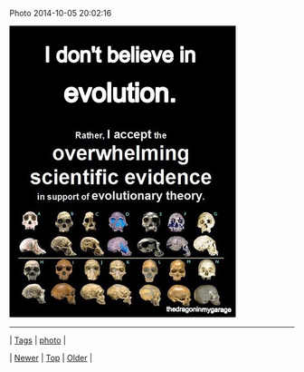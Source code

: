 <!--
title: Photo 2014-10-05 20
date: 2020-06-28T15:27:00.389Z
tags: photo
-->


Photo 2014-10-05 20:02:16

![](99252324624-0.jpg)

<!--BOTTOM-POST-NAVIGATION-->
---

| [Tags](tags.md) | [photo](tag-photo.md) |

| [Newer](99234602337.md) | [Top](index.md) | [Older](99299471437.md) |